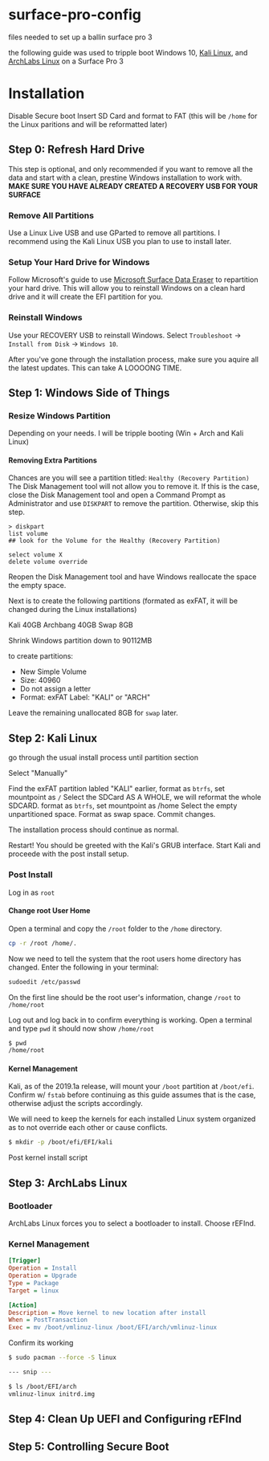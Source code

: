 # surface-pro-config
files needed to set up a ballin surface pro 3

the following guide was used to tripple boot Windows 10, [Kali Linux](https://www.kali.org/), and [ArchLabs Linux](https://archlabslinux.com/) on a Surface Pro 3

# Installation
Disable Secure boot
Insert SD Card and format to FAT (this will be `/home` for the Linux paritions and will be reformatted later)


## Step 0: Refresh Hard Drive
This step is optional, and only recommended if you want to remove all the data and start with a clean, prestine Windows installation to work with. **MAKE SURE YOU HAVE ALREADY CREATED A RECOVERY USB FOR YOUR SURFACE**

### Remove All Partitions
Use a Linux Live USB and use GParted to remove all partitions. I recommend using the Kali Linux USB you plan to use to install later.

### Setup Your Hard Drive for Windows
Follow Microsoft's guide to use [Microsoft Surface Data Eraser](https://docs.microsoft.com/en-us/surface/microsoft-surface-data-eraser) to repartition your hard drive. This will allow you to reinstall Windows on a clean hard drive and it will create the EFI partition for you.

### Reinstall Windows
Use your RECOVERY USB to reinstall Windows. Select `Troubleshoot` -> `Install from Disk` -> `Windows 10`.

After you've gone through the installation process, make sure you aquire all the latest updates. This can take A LOOOONG TIME.

## Step 1: Windows Side of Things
### Resize Windows Partition
Depending on your needs. I will be tripple booting (Win + Arch and Kali Linux)

#### Removing Extra Partitions
Chances are you will see a partition titled: `Healthy (Recovery Partition)`
The Disk Management tool will not allow you to remove it.
If this is the case, close the Disk Management tool and open a Command Prompt as Administrator and use `DISKPART` to remove the partition.
Otherwise, skip this step.

```dos
> diskpart
list volume
## look for the Volume for the Healthy (Recovery Partition)

select volume X
delete volume override
```

Reopen the Disk Management tool and have Windows reallocate the space the empty space.

Next is to create the following partitions (formated as exFAT, it will be changed during the Linux installations)

Kali 40GB
Archbang 40GB
Swap 8GB

Shrink Windows partition down to 90112MB

to create partitions:
 - New Simple Volume
 - Size: 40960
 - Do not assign a letter
 - Format: exFAT Label: "KALI" or "ARCH"

Leave the remaining unallocated 8GB for `swap` later.

## Step 2: Kali Linux
go through the usual install process until partition section

Select "Manually"

Find the exFAT partition labled "KALI" earlier, format as `btrfs`, set mountpoint as `/`
Select the SDCard AS A WHOLE, we will reformat the whole SDCARD. format as `btrfs`, set mountpoint as /home
Select the empty unpartitioned space. Format as swap space.
Commit changes.

The installation process should continue as normal.

Restart! You should be greeted with the Kali's GRUB interface. Start Kali and proceede with the post install setup.

### Post Install
Log in as `root`

#### Change root User Home
Open a terminal and copy the `/root` folder to the `/home` directory.
```bash
cp -r /root /home/.
```

Now we need to tell the system that the root users home directory has changed. Enter the following in your terminal:

```bash
sudoedit /etc/passwd
```
On the first line should be the root user's information, change `/root` to `/home/root`

Log out and log back in to confirm everything is working.
Open a terminal and type `pwd` it should now show `/home/root`
```bash
$ pwd
/home/root
```

#### Kernel Management
Kali, as of the 2019.1a release, will mount your `/boot` partition at `/boot/efi`. Confirm w/ `fstab` before continuing as this guide assumes that is the case, otherwise adjust the scripts accordingly.

We will need to keep the kernels for each installed Linux system organized as to not override each other or cause conflicts.

```bash
$ mkdir -p /boot/efi/EFI/kali
```

Post kernel install script

## Step 3: ArchLabs Linux

### Bootloader
ArchLabs Linux forces you to select a bootloader to install. Choose rEFInd.

### Kernel Management
```ini
[Trigger]
Operation = Install
Operation = Upgrade
Type = Package
Target = linux

[Action]
Description = Move kernel to new location after install
When = PostTransaction
Exec = mv /boot/vmlinuz-linux /boot/EFI/arch/vmlinuz-linux
```
Confirm its working

```bash
$ sudo pacman --force -S linux

--- snip ---

$ ls /boot/EFI/arch
vmlinuz-linux initrd.img
```

## Step 4: Clean Up UEFI and Configuring rEFInd

## Step 5: Controlling Secure Boot
